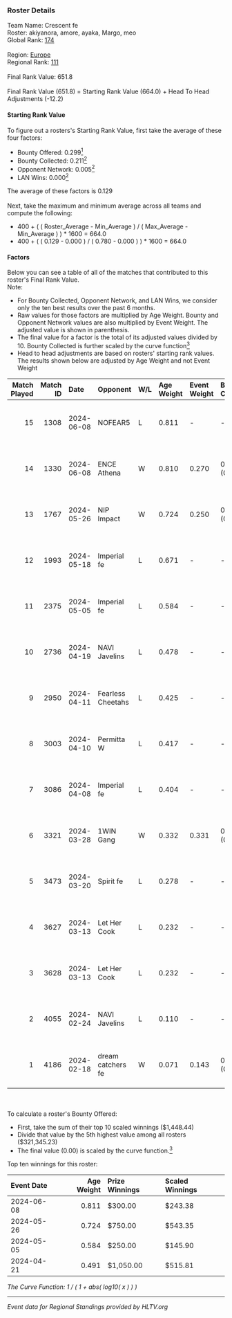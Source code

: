 ### Roster Details<br />
Team Name: Crescent fe<br />
Roster: akiyanora, amore, ayaka, Margo, meo<br />
Global Rank: [174](../standings_global.md)<br />
<br />
Region: [Europe]( ../standings_europe.md)<br />
Regional Rank: [111]( ../standings_europe.md)<br />
<br />
Final Rank Value:  651.8<br />
<br />
Final Rank Value (651.8) = Starting Rank Value (664.0) + Head To Head Adjustments (-12.2)<br />

#### Starting Rank Value<br />
To figure out a rosters's Starting Rank Value, first take the average of these four factors:<br />
- Bounty Offered: 0.299[<sup>1</sup>](#table2)
- Bounty Collected: 0.211[<sup>2</sup>](#table1)
- Opponent Network: 0.005[<sup>2</sup>](#table1)
- LAN Wins: 0.000[<sup>2</sup>](#table1)

The average of these factors is 0.129<br />
<br />
Next, take the maximum and minimum average across all teams and compute the following:<br />
- 400 + ( ( Roster_Average - Min_Average ) / ( Max_Average - Min_Average ) ) * 1600 = 664.0
- 400 + ( ( 0.129 - 0.000 ) / ( 0.780 - 0.000 ) ) * 1600 = 664.0


#### Factors<br />
Below you can see a table of all of the matches that contributed to this roster's Final Rank Value.<br />
Note:<br />

- For Bounty Collected, Opponent Network, and LAN Wins, we consider only the ten best results over the past 6 months.
- Raw values for those factors are multiplied by Age Weight. Bounty and Opponent Network values are also multiplied by Event Weight. The adjusted value is shown in parenthesis.
- The final value for a factor is the total of its adjusted values divided by 10. Bounty Collected is further scaled by the curve function[<sup>3</sup>](#curveFunction)
- Head to head adjustments are based on rosters' starting rank values. The results shown below are adjusted by Age Weight and not Event Weight
<span id="table1"></span><br />


| Match Played | Match ID | Date       | Opponent          | W/L | Age Weight | Event Weight | Bounty Collected | Opponent Network | LAN Wins  | H2H Adj. | Roster                              |
| -: | -: | :- | :- | :- | :- | :- | :- | :- | :- | -: | :- |
|           15 |     1308 | 2024-06-08 | NOFEAR5           | L   | 0.811      | -            | -                | -                | -         |   -12.09 | akiyanora, amore, ayaka, Margo, meo |
|           14 |     1330 | 2024-06-08 | ENCE Athena       | W   | 0.810      | 0.270        | 0.002 (0.001)    | 0.034 (0.007)    | 0 (0.000) |    11.63 | akiyanora, amore, ayaka, Margo, meo |
|           13 |     1767 | 2024-05-26 | NIP Impact        | W   | 0.724      | 0.250        | 0.005 (0.001)    | 0.225 (0.041)    | 0 (0.000) |    14.01 | akiyanora, amore, ayaka, Margo, meo |
|           12 |     1993 | 2024-05-18 | Imperial fe       | L   | 0.671      | -            | -                | -                | -         |    -1.98 | akiyanora, amore, ayaka, Margo, meo |
|           11 |     2375 | 2024-05-05 | Imperial fe       | L   | 0.584      | -            | -                | -                | -         |    -1.75 | akiyanora, amore, ayaka, Margo, meo |
|           10 |     2736 | 2024-04-19 | NAVI Javelins     | L   | 0.478      | -            | -                | -                | -         |    -3.81 | akiyanora, amore, ayaka, Margo, meo |
|            9 |     2950 | 2024-04-11 | Fearless Cheetahs | L   | 0.425      | -            | -                | -                | -         |    -5.84 | akiyanora, amore, ayaka, Margo, meo |
|            8 |     3003 | 2024-04-10 | Permitta W        | L   | 0.417      | -            | -                | -                | -         |    -9.38 | akiyanora, amore, ayaka, Margo, meo |
|            7 |     3086 | 2024-04-08 | Imperial fe       | L   | 0.404      | -            | -                | -                | -         |    -1.37 | akiyanora, amore, ayaka, Margo, meo |
|            6 |     3321 | 2024-03-28 | 1WIN Gang         | W   | 0.332      | 0.331        | 0.001 (0.000)    | 0.016 (0.002)    | 0 (0.000) |     5.13 | akiyanora, amore, ayaka, Margo, meo |
|            5 |     3473 | 2024-03-20 | Spirit fe         | L   | 0.278      | -            | -                | -                | -         |    -4.31 | akiyanora, amore, ayaka, Margo, meo |
|            4 |     3627 | 2024-03-13 | Let Her Cook      | L   | 0.232      | -            | -                | -                | -         |    -1.35 | akiyanora, amore, ayaka, Margo, meo |
|            3 |     3628 | 2024-03-13 | Let Her Cook      | L   | 0.232      | -            | -                | -                | -         |    -1.34 | akiyanora, amore, ayaka, Margo, meo |
|            2 |     4055 | 2024-02-24 | NAVI Javelins     | L   | 0.110      | -            | -                | -                | -         |    -1.04 | akiyanora, amore, ayaka, Margo, meo |
|            1 |     4186 | 2024-02-18 | dream catchers fe | W   | 0.071      | 0.143        | 0.016 (0.000)    | 0.171 (0.002)    | 0 (0.000) |     1.29 | akiyanora, amore, ayaka, Margo, meo |

<br />
<span id="table2"></span><br />
To calculate a roster's Bounty Offered:<br />

- First, take the sum of their top 10 scaled winnings ($1,448.44)
- Divide that value by the 5th highest value among all rosters ($321,345.23)
- The final value (0.00) is scaled by the curve function.[<sup>3</sup>](#curveFunction)

Top ten winnings for this roster:<br />

| Event Date | Age Weight | Prize Winnings | Scaled Winnings |
| :- | -: | :- | :- |
| 2024-06-08 |      0.811 | $300.00        | $243.38         |
| 2024-05-26 |      0.724 | $750.00        | $543.35         |
| 2024-05-05 |      0.584 | $250.00        | $145.90         |
| 2024-04-21 |      0.491 | $1,050.00      | $515.81         |


<span id="curveFunction"></span>_The Curve Function: 1 / ( 1 + abs( log10( x ) ) )_<br />

---
_Event data for Regional Standings provided by HLTV.org_<br />
